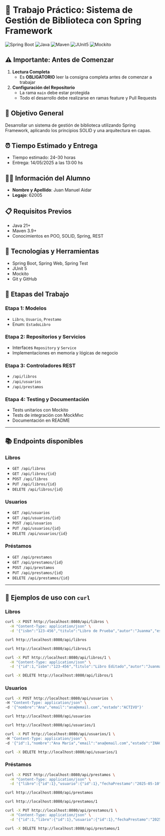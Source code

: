 # 🚀 Trabajo Práctico: Sistema de Gestión de Biblioteca con Spring Framework

![Spring Boot](https://img.shields.io/badge/Spring_Boot-3.4.5-green)
![Java](https://img.shields.io/badge/Java-21-orange)
![Maven](https://img.shields.io/badge/Maven-3.9.0-red)
![JUnit5](https://img.shields.io/badge/JUnit-5.10.1-green)
![Mockito](https://img.shields.io/badge/Mockito-5.8.0-blue)

## ⚠️ Importante: Antes de Comenzar

1. **Lectura Completa**
    - Es **OBLIGATORIO** leer la consigna completa antes de comenzar a trabajar
2. **Configuración del Repositorio**
    - La rama `main` debe estar protegida
    - Todo el desarrollo debe realizarse en ramas feature y Pull Requests

## 🎯 Objetivo General

Desarrollar un sistema de gestión de biblioteca utilizando Spring Framework, aplicando los principios SOLID y una arquitectura en capas.

## ⏰ Tiempo Estimado y Entrega

- Tiempo estimado: 24–30 horas
- Entrega: 14/05/2025 a las 13:00 hs

## 👨‍🎓 Información del Alumno

- **Nombre y Apellido**: Juan Manuel Aidar
- **Legajo**: 62005

## 📋 Requisitos Previos

- Java 21+
- Maven 3.9+
- Conocimientos en POO, SOLID, Spring, REST

## 🧩 Tecnologías y Herramientas

- Spring Boot, Spring Web, Spring Test
- JUnit 5
- Mockito
- Git y GitHub

## 📘 Etapas del Trabajo

### Etapa 1: Modelos

- `Libro`, `Usuario`, `Prestamo`
- Enum: `EstadoLibro`

### Etapa 2: Repositorios y Servicios

- Interfaces `Repository` y `Service`
- Implementaciones en memoria y lógicas de negocio

### Etapa 3: Controladores REST

- `/api/libros`
- `/api/usuarios`
- `/api/prestamos`

### Etapa 4: Testing y Documentación

- Tests unitarios con Mockito
- Tests de integración con MockMvc
- Documentación en README

---

## 📚 Endpoints disponibles

### Libros

- `GET /api/libros`
- `GET /api/libros/{id}`
- `POST /api/libros`
- `PUT /api/libros/{id}`
- `DELETE /api/libros/{id}`

### Usuarios

- `GET /api/usuarios`
- `GET /api/usuarios/{id}`
- `POST /api/usuarios`
- `PUT /api/usuarios/{id}`
- `DELETE /api/usuarios/{id}`

### Préstamos

- `GET /api/prestamos`
- `GET /api/prestamos/{id}`
- `POST /api/prestamos`
- `PUT /api/prestamos/{id}`
- `DELETE /api/prestamos/{id}`

---

## 🧪 Ejemplos de uso con `curl`

### Libros

```bash
curl -X POST http://localhost:8080/api/libros \
  -H "Content-Type: application/json" \
  -d '{"isbn":"123-456","titulo":"Libro de Prueba","autor":"Juanma","estado":"DISPONIBLE"}'

curl http://localhost:8080/api/libros

curl http://localhost:8080/api/libros/1

curl -X PUT http://localhost:8080/api/libros/1 \
  -H "Content-Type: application/json" \
  -d '{"id":1,"isbn":"123-456","titulo":"Libro Editado","autor":"Juanma","estado":"PRESTADO"}'

curl -X DELETE http://localhost:8080/api/libros/1
```

### Usuarios

```bash
curl -X POST http://localhost:8080/api/usuarios \
-H "Content-Type: application/json" \
-d '{"nombre":"Ana","email":"ana@email.com","estado":"ACTIVO"}'

curl http://localhost:8080/api/usuarios

curl http://localhost:8080/api/usuarios/1

curl -X PUT http://localhost:8080/api/usuarios/1 \
-H "Content-Type: application/json" \
-d '{"id":1,"nombre":"Ana María","email":"ana@email.com","estado":"INACTIVO"}'

curl -X DELETE http://localhost:8080/api/usuarios/1
```

### Préstamos

```bash
curl -X POST http://localhost:8080/api/prestamos \
  -H "Content-Type: application/json" \
  -d '{"libro":{"id":1},"usuario":{"id":1},"fechaPrestamo":"2025-05-10","fechaDevolucion":"2025-05-20"}'

curl http://localhost:8080/api/prestamos

curl http://localhost:8080/api/prestamos/1

curl -X PUT http://localhost:8080/api/prestamos/1 \
  -H "Content-Type: application/json" \
  -d '{"id":1,"libro":{"id":1},"usuario":{"id":1},"fechaPrestamo":"2025-05-10","fechaDevolucion":"2025-05-25"}'

curl -X DELETE http://localhost:8080/api/prestamos/1
```
